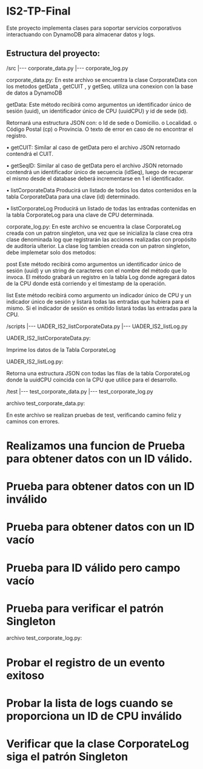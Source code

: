 # IS2-TP-Final

Este proyecto implementa clases para soportar servicios corporativos interactuando con DynamoDB para almacenar datos y logs.

## Estructura del proyecto:

/src
  |--- corporate_data.py
  |--- corporate_log.py

corporate_data.py:
En este archivo se encuentra la clase CorporateData con los metodos getData , getCUIT , y getSeq. utiliza una conexion con la base de datos a DynamoDB

getData:
Este método recibirá como argumentos un identificador único de sesión
(uuid), un identificador único de CPU (uuidCPU) y id de sede (id).

Retornará una estructura JSON con:
o Id de sede
o Domicilio.
o Localidad.
o Código Postal (cp)
o Provincia.
O texto de error en caso de no encontrar el registro.

• getCUIT:
Similar al caso de getData pero el archivo JSON retornado contendrá el
CUIT.

• getSeqID:
Similar al caso de getData pero el archivo JSON retornado contendrá un
identificador único de secuencia (idSeq), luego de recuperar el mismo
desde el database deberá incrementarse en 1 el identificador.

• listCorporateData
Producirá un listado de todos los datos contenidos en la tabla
CorporateData para una clave (id) determinado.

• listCorporateLog
Producirá un listado de todas las entradas contenidas en la tabla
CorporateLog para una clave de CPU determinada.

corporate_log.py:
En este archivo se encuentra la clase CorporateLog creada con un patron
singleton, una vez que se inicializa la clase crea otra clase denominada log 
que registrarán las acciones realizadas con propósito de auditoría ulterior.
La clase log tambien creada con un patron singleton, debe implemetar solo
dos metodos:

post
Este método recibirá como argumentos un identificador único de sesión
(uuid) y un string de caracteres con el nombre del método que lo invoca.
El método grabará un registro en la tabla Log donde agregará datos de la
CPU donde está corriendo y el timestamp de la operación.

list
Este método recibirá como argumento un indicador único de CPU y un
indicador único de sesión y listará todas las entradas que hubiera para el
mismo. Si el indicador de sesión es omitido listará todas las entradas para
la CPU.

/scripts
  |--- UADER_IS2_listCorporateData.py
  |--- UADER_IS2_listLog.py

UADER_IS2_listCorporateData.py:

Imprime los datos de la Tabla CorporateLog

UADER_IS2_listLog.py:

Retorna una estructura JSON con todas las filas de la tabla
CorporateLog donde la uuidCPU coincida con la CPU que utilice
para el desarrollo.

/test
  |--- test_corporate_data.py
  |--- test_corporate_log.py


archivo test_corporate_data.py:

En este archivo se realizan pruebas de test, verificando camino feliz y caminos con errores.
# Realizamos una funcion de Prueba para obtener datos con un ID válido.
# Prueba para obtener datos con un ID inválido
# Prueba para obtener datos con un ID vacío
# Prueba para ID válido pero campo vacío
# Prueba para verificar el patrón Singleton

archivo test_corporate_log.py:

# Probar el registro de un evento exitoso
# Probar la lista de logs cuando se proporciona un ID de CPU inválido
# Verificar que la clase CorporateLog siga el patrón Singleton











